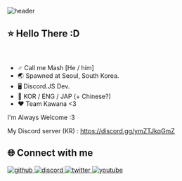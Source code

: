 ![header](https://capsule-render.vercel.app/api?type=Soft&animation=fadeIn&color=c99eff&height=300&section=header&text=Mash&fontSize=100)

## ⭐ Hello There :D


<br/>

- ♂️ Call me Mash [He / him]
- 🌏 Spawned at Seoul, South Korea.
- 🖥️ Discord.JS Dev. 
- 🌸 KOR / ENG / JAP (+ Chinese?)
- ❤️ Team Kawana <3


I'm Always Welcome :3

My Discord server (KR) : https://discord.gg/ymZTJkqGmZ


## :globe_with_meridians: Connect with me

<a href="https://github.com/MashCrazy" target="_blank">
<img src=https://img.shields.io/badge/github-%2324292e.svg?&style=for-the-badge&logo=github&logoColor=white alt=github style="margin-bottom: 5px;" />
</a>

<a href="https://discord.gg/ymZTJkqGmZ" target="_blank">
<img src=https://img.shields.io/badge/Discord-%2324292e.svg?&style=for-the-badge&logo=discord&logoColor=white alt=discord style="margin-bottom: 5px;" />
</a>

<a href="https://twitter.com/lkoium210" target="_blank">
<img src=https://img.shields.io/badge/twitter-%2324292e.svg?&style=for-the-badge&logo=twitter&logoColor=white alt=twitter style="margin-bottom: 5px;" />
</a>

<a href="https://www.youtube.com/channel/UCEmCduQRdpDxdVMtUpAWOGg" target="_blank">
<img src=https://img.shields.io/badge/youtube-%2324292e.svg?&style=for-the-badge&logo=youtube&logoColor=white alt=youtube style="margin-bottom: 5px;" />
</a>

